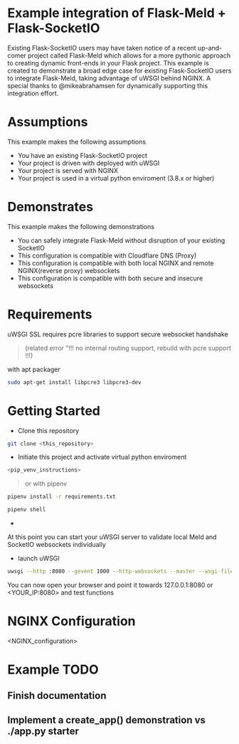 # Example integration of Flask-Meld + Flask-SocketIO

Existing Flask-SocketIO users may have taken notice of a recent up-and-comer project called Flask-Meld which allows for a more pythonic approach to creating dynamic front-ends in your Flask project. This example is created to demonstrate a broad edge case for existing Flask-SocketIO users to integrate Flask-Meld, taking advantage of uWSGI behind NGINX. A special thanks to @mikeabrahamsen for dynamically supporting this integration effort.

# Assumptions

This example makes the following assumptions
* You have an existing Flask-SocketIO project
* Your project is driven with deployed with uWSGI
* Your project is served with NGINX
* Your project is used in a virtual python enviroment (3.8.x or higher)

# Demonstrates

This example makes the following demonstrations
* You can safely integrate Flask-Meld without disruption of your existing SocketIO
* This configuration is compatible with Cloudflare DNS (Proxy)
* This configuration is compatible with both local NGINX and remote NGINX(reverse proxy) websockets
* This configuration is compatible with both secure and insecure websockets

# Requirements
uWSGI SSL requires pcre libraries to support secure websocket handshake 
> (related error "!!! no internal routing support, rebuild with pcre support !!!)

with apt packager
```bash
sudo apt-get install libpcre3 libpcre3-dev
```

# Getting Started

* Clone this repository

```bash
git clone <this_repository>
```

* Initiate this project and activate virtual python enviroment
```bash
<pip_venv_instructions>
```
> or with pipenv
```bash
pipenv install -r requirements.txt

pipenv shell
```

* 

At this point you can start your uWSGI server to validate local Meld and SocketIO websockets individually
* launch uWSGI
```bash
uwsgi --http :8080 --gevent 1000 --http-websockets --master --wsgi-file wsgi.py --callable app
```

You can now open your browser and point it towards 127.0.0.1:8080 or <YOUR_IP:8080> and test functions


# NGINX Configuration
<NGINX_configuration>


# Example TODO

## Finish documentation
## Implement a create_app() demonstration vs ./app.py starter